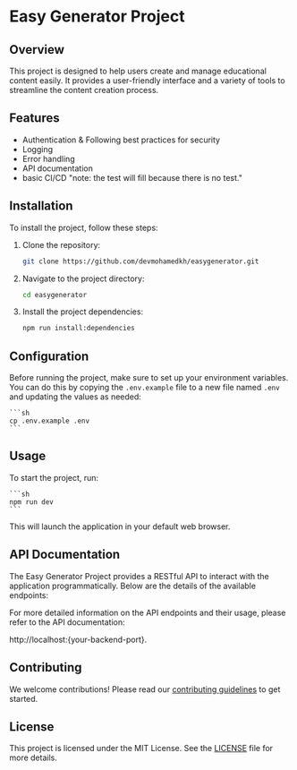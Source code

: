 # Easy Generator Project

## Overview

This project is designed to help users create and manage educational content easily. It provides a user-friendly interface and a variety of tools to streamline the content creation process.

## Features

-   Authentication & Following best practices for security
-   Logging
-   Error handling
-   API documentation
-   basic CI/CD "note: the test will fill because there is no test."

## Installation

To install the project, follow these steps:

1. Clone the repository:

    ```sh
    git clone https://github.com/devmohamedkh/easygenerator.git
    ```

2. Navigate to the project directory:

    ```sh
    cd easygenerator
    ```

3. Install the project dependencies:

    ```sh
    npm run install:dependencies
    ```

## Configuration

Before running the project, make sure to set up your environment variables. You can do this by copying the `.env.example` file to a new file named `.env` and updating the values as needed:

    ```sh
    cp .env.example .env
    ```

## Usage

To start the project, run:

    ```sh
    npm run dev
    ```

This will launch the application in your default web browser.

## API Documentation

The Easy Generator Project provides a RESTful API to interact with the application programmatically. Below are the details of the available endpoints:

For more detailed information on the API endpoints and their usage, please refer to the API documentation:

http://localhost:{your-backend-port}.

## Contributing

We welcome contributions! Please read our [contributing guidelines](CONTRIBUTING.md) to get started.

## License

This project is licensed under the MIT License. See the [LICENSE](LICENSE) file for more details.
